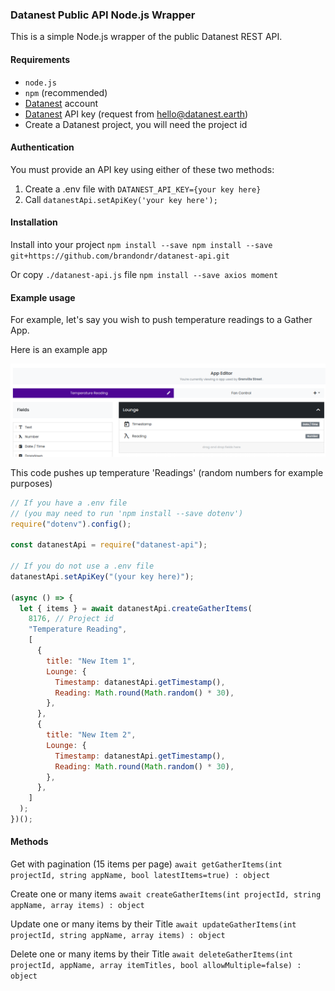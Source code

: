 ### Datanest Public API Node.js Wrapper

This is a simple Node.js wrapper of the public Datanest REST API.

#### Requirements

- `node.js`
- `npm` (recommended)
- [Datanest](https://datanest.earth) account
- [Datanest](https://datanest.earth) API key (request from [hello@datanest.earth](mailto:hello@datanest.earth))
- Create a Datanest project, you will need the project id

#### Authentication

You must provide an API key using either of these two methods:

1. Create a .env file with `DATANEST_API_KEY={your key here}`
2. Call `datanestApi.setApiKey('your key here');`

#### Installation

Install into your project
`npm install --save npm install --save git+https://github.com/brandondr/datanest-api.git`

Or copy `./datanest-api.js` file
`npm install --save axios moment`

#### Example usage

For example, let's say you wish to push temperature readings to a Gather App.

Here is an example app

![](./docs/example-gather-app-editor.png)

This code pushes up temperature 'Readings' (random numbers for example purposes)

```js
// If you have a .env file
// (you may need to run 'npm install --save dotenv')
require("dotenv").config();

const datanestApi = require("datanest-api");

// If you do not use a .env file
datanestApi.setApiKey("(your key here)");

(async () => {
  let { items } = await datanestApi.createGatherItems(
    8176, // Project id
    "Temperature Reading",
    [
      {
        title: "New Item 1",
        Lounge: {
          Timestamp: datanestApi.getTimestamp(),
          Reading: Math.round(Math.random() * 30),
        },
      },
      {
        title: "New Item 2",
        Lounge: {
          Timestamp: datanestApi.getTimestamp(),
          Reading: Math.round(Math.random() * 30),
        },
      },
    ]
  );
})();
```

#### Methods

Get with pagination (15 items per page)
`await getGatherItems(int projectId, string appName, bool latestItems=true) : object`

Create one or many items
`await createGatherItems(int projectId, string appName, array items) : object`

Update one or many items by their Title
`await updateGatherItems(int projectId, string appName, array items) : object`

Delete one or many items by their Title
`await deleteGatherItems(int projectId, appName, array itemTitles, bool allowMultiple=false) : object`

